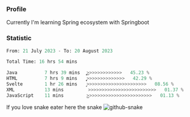 ### Profile 

Currently I'm learning Spring ecosystem with Springboot

### Statistic
<!--START_SECTION:waka-->

```python
From: 21 July 2023 - To: 20 August 2023

Total Time: 16 hrs 54 mins

Java          7 hrs 39 mins   ͎͎͎͎͎͎͎͎͎͎͎͜>>>>>>>>>>>>>   45.23 %
HTML          7 hrs 9 mins    ͎͎͎͎͎͎͎͎͎͎̦>>>>>>>>>>>>>>   42.29 %
Svelte        1 hr 26 mins    ͎͎͕>>>>>>>>>>>>>>>>>>>>>>   08.56 %
XML           13 mins         >>>>>>>>>>>>>>>>>>>>>>>>>   01.37 %
JavaScript    11 mins         ͜>>>>>>>>>>>>>>>>>>>>>>>>   01.13 %
```

<!--END_SECTION:waka-->

If you love snake eater here the snake 
<picture>
  <source media="(prefers-color-scheme: dark)" srcset="https://github.com/pradana4648/pradana4648/blob/c0566a83ca6ea5f2e46bab00e717c4c82b4b5c4c/github-contribution-grid-snake-dark.svg" />
  <source media="(prefers-color-scheme: light)" srcset="https://github.com/pradana4648/pradana4648/blob/c0566a83ca6ea5f2e46bab00e717c4c82b4b5c4c/github-contribution-grid-snake.svg" />
  <img alt="github-snake" src="https://github.com/pradana4648/pradana4648/blob/c0566a83ca6ea5f2e46bab00e717c4c82b4b5c4c/github-contribution-grid-snake.svg" />
</picture>
